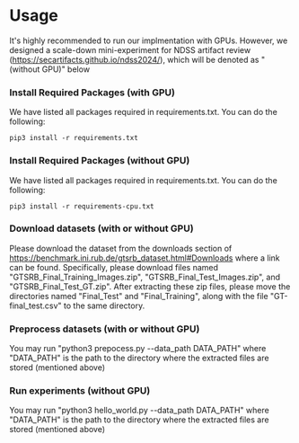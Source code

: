 # Usage

It's highly recommended to run our implmentation with GPUs. However, we designed a scale-down mini-experiment for NDSS artifact review (https://secartifacts.github.io/ndss2024/), which will be denoted as "(without GPU)" below

### Install Required Packages (with GPU)
We have listed all packages required in requirements.txt. You can do the following:
```
pip3 install -r requirements.txt
```

### Install Required Packages (without GPU)
We have listed all packages required in requirements.txt. You can do the following:
```
pip3 install -r requirements-cpu.txt
```

### Download datasets (with or without GPU)
Please download the dataset from the downloads section of https://benchmark.ini.rub.de/gtsrb_dataset.html#Downloads where a link can be found. Specifically, please download files named "GTSRB_Final_Training_Images.zip", "GTSRB_Final_Test_Images.zip", and "GTSRB_Final_Test_GT.zip". After extracting these zip files, please move the directories named "Final_Test" and "Final_Training", along with the file "GT-final_test.csv" to the same directory.

### Preprocess datasets (with or without GPU)
You may run "python3 prepocess.py --data_path DATA_PATH" where "DATA_PATH" is the path to the directory where the extracted files are stored (mentioned above)

### Run experiments (without GPU)
You may run "python3 hello_world.py --data_path DATA_PATH" where "DATA_PATH" is the path to the directory where the extracted files are stored (mentioned above)
